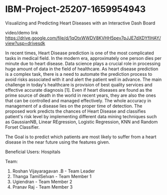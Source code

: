 # IBM-Project-25207-1659954943
Visualizing and Predicting Heart Diseases with an Interactive Dash Board

video/demo link
https://drive.google.com/file/d/1qOtxWWDV8KVHH5pev7pJJE7dXDYfIHAY/view?usp=drivesdk

In recent times, Heart Disease prediction is one of the most complicated tasks in medical field. In the modern era, approximately one person dies per minute due to heart disease. Data science plays a crucial role in processing huge amount of data in the field of healthcare. As heart disease prediction is a complex task, there is a need to automate the prediction process to avoid risks associated with it and alert the patient well in advance. 
The main challenge in today's healthcare is provision of best quality services and effective accurate diagnosis [1]. Even if heart diseases are found as the prime source of death in the world in recent years, they are also the ones that can be controlled and managed effectively. The whole accuracy in management of a disease lies on the proper time of detection.
The proposed work predicts the chances of Heart Disease and classifies patient's risk level by implementing different data mining techniques such as GaussianNB, Linear REgression, Logistic Regression, KNN and Random Forset Classifier.

The Goal is to predict which patients are most likely to suffer from a heart disease in the near future using the features given.

Beneficial Users: Hospitals

Team:
1. Roshan Vijayaragavan .B - Team Leader
2. Thanga TamilSelvan - Team Member 1
3. Ugiendran - Team Member 2
4. Pranav Raj - Team Member 3
